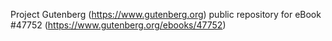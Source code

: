 Project Gutenberg (https://www.gutenberg.org) public repository for eBook #47752 (https://www.gutenberg.org/ebooks/47752)
